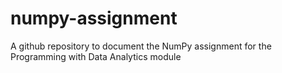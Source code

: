 # numpy-assignment
A github repository to document the NumPy assignment for the Programming with Data Analytics module
